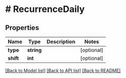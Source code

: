 # # RecurrenceDaily

## Properties

Name | Type | Description | Notes
------------ | ------------- | ------------- | -------------
**type** | **string** |  | [optional]
**shift** | **int** |  | [optional]

[[Back to Model list]](../../README.md#models) [[Back to API list]](../../README.md#endpoints) [[Back to README]](../../README.md)

